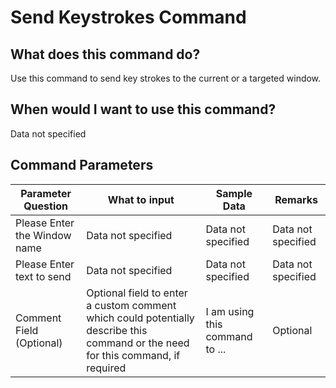 <!--TITLE: Send Keystrokes Command -->
<!-- SUBTITLE: a command in the Input Commands group -->
# Send Keystrokes Command


## What does this command do?
Use this command to send key strokes to the current or a targeted window.


## When would I want to use this command?
Data not specified


## Command Parameters
| Parameter Question   	| What to input  	|  Sample Data 	| Remarks  	|
| ---                    | ---               | ---           | ---       |
|Please Enter the Window name|Data not specified|Data not specified|Data not specified|
|Please Enter text to send|Data not specified|Data not specified|Data not specified|
|Comment Field (Optional)|Optional field to enter a custom comment which could potentially describe this command or the need for this command, if required|I am using this command to ...|Optional|



